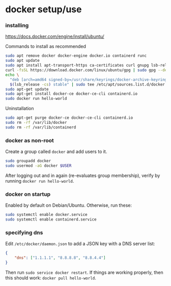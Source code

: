 # docker setup/use

### installing

https://docs.docker.com/engine/install/ubuntu/

Commands to install as recommended
```bash
sudo apt remove docker docker-engine docker.io containerd runc
sudo apt update
sudo apt install apt-transport-https ca-certificates curl gnupg lsb-release
curl -fsSL https://download.docker.com/linux/ubuntu/gpg | sudo gpg --dearmor -o /usr/share/keyrings/docker-archive-keyring.gpg
echo \
  "deb [arch=amd64 signed-by=/usr/share/keyrings/docker-archive-keyring.gpg] https://download.docker.com/linux/ubuntu \
  $(lsb_release -cs) stable" | sudo tee /etc/apt/sources.list.d/docker.list > /dev/null
sudo apt-get update
sudo apt-get install docker-ce docker-ce-cli containerd.io
sudo docker run hello-world
```
Uninstallation
```bash
sudo apt-get purge docker-ce docker-ce-cli containerd.io
sudo rm -rf /var/lib/docker
sudo rm -rf /var/lib/containerd
```

### docker as non-root

Create a group called `docker` and add users to it.
```bash
sudo groupadd docker
sudo usermod -aG docker $USER
```
After logging out and in again (re-evaluates group membership), verify by
running `docker run hello-world`.

### docker on startup

Enabled by default on Debian/Ubuntu. Otherwise, run these:
```bash
sudo systemctl enable docker.service
sudo systemctl enable containerd.service
```

### specifying dns

Edit `/etc/docker/daemon.json` to add a JSON key with a DNS server list:
```json
{
    "dns": ["1.1.1.1", "8.8.8.8", "8.8.4.4"]
}
```
Then run `sudo service docker restart`. If things are working properly, then
this should work: `docker pull hello-world`.

